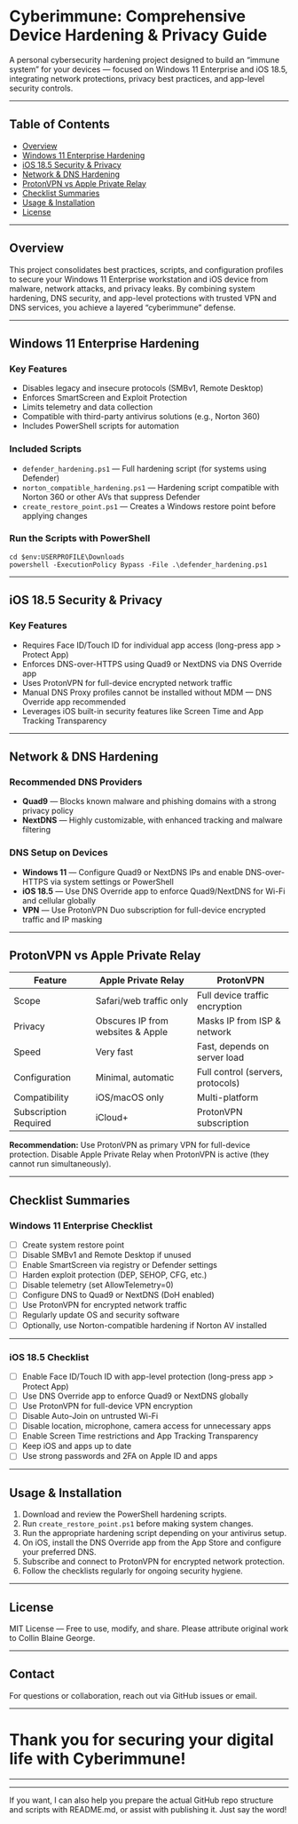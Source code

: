 # Cyberimmune: Comprehensive Device Hardening & Privacy Guide

A personal cybersecurity hardening project designed to build an “immune system” for your devices — focused on Windows 11 Enterprise and iOS 18.5, integrating network protections, privacy best practices, and app-level security controls.

---

## Table of Contents

- [Overview](#overview)  
- [Windows 11 Enterprise Hardening](#windows-11-enterprise-hardening)  
- [iOS 18.5 Security & Privacy](#ios-185-security--privacy)  
- [Network & DNS Hardening](#network--dns-hardening)  
- [ProtonVPN vs Apple Private Relay](#protonvpn-vs-apple-private-relay)  
- [Checklist Summaries](#checklist-summaries)  
- [Usage & Installation](#usage--installation)  
- [License](#license)  

---

## Overview

This project consolidates best practices, scripts, and configuration profiles to secure your Windows 11 Enterprise workstation and iOS device from malware, network attacks, and privacy leaks. By combining system hardening, DNS security, and app-level protections with trusted VPN and DNS services, you achieve a layered “cyberimmune” defense.

---

## Windows 11 Enterprise Hardening

### Key Features

- Disables legacy and insecure protocols (SMBv1, Remote Desktop)
- Enforces SmartScreen and Exploit Protection
- Limits telemetry and data collection
- Compatible with third-party antivirus solutions (e.g., Norton 360)
- Includes PowerShell scripts for automation

### Included Scripts

- `defender_hardening.ps1` — Full hardening script (for systems using Defender)  
- `norton_compatible_hardening.ps1` — Hardening script compatible with Norton 360 or other AVs that suppress Defender  
- `create_restore_point.ps1` — Creates a Windows restore point before applying changes

### Run the Scripts with PowerShell

```
cd $env:USERPROFILE\Downloads
powershell -ExecutionPolicy Bypass -File .\defender_hardening.ps1
```

---

## iOS 18.5 Security & Privacy

### Key Features

- Requires Face ID/Touch ID for individual app access (long-press app > Protect App)  
- Enforces DNS-over-HTTPS using Quad9 or NextDNS via DNS Override app  
- Uses ProtonVPN for full-device encrypted network traffic  
- Manual DNS Proxy profiles cannot be installed without MDM — DNS Override app recommended  
- Leverages iOS built-in security features like Screen Time and App Tracking Transparency

---

## Network & DNS Hardening

### Recommended DNS Providers

- **Quad9** — Blocks known malware and phishing domains with a strong privacy policy  
- **NextDNS** — Highly customizable, with enhanced tracking and malware filtering

### DNS Setup on Devices

- **Windows 11** — Configure Quad9 or NextDNS IPs and enable DNS-over-HTTPS via system settings or PowerShell  
- **iOS 18.5** — Use DNS Override app to enforce Quad9/NextDNS for Wi-Fi and cellular globally  
- **VPN** — Use ProtonVPN Duo subscription for full-device encrypted traffic and IP masking

---

## ProtonVPN vs Apple Private Relay

| Feature                | Apple Private Relay               | ProtonVPN                         |
|------------------------|---------------------------------|----------------------------------|
| Scope                  | Safari/web traffic only          | Full device traffic encryption   |
| Privacy                | Obscures IP from websites & Apple | Masks IP from ISP & network       |
| Speed                  | Very fast                       | Fast, depends on server load     |
| Configuration          | Minimal, automatic              | Full control (servers, protocols)|
| Compatibility          | iOS/macOS only                 | Multi-platform                   |
| Subscription Required  | iCloud+                        | ProtonVPN subscription           |

**Recommendation:** Use ProtonVPN as primary VPN for full-device protection. Disable Apple Private Relay when ProtonVPN is active (they cannot run simultaneously).

---

## Checklist Summaries

### Windows 11 Enterprise Checklist

- [ ] Create system restore point  
- [ ] Disable SMBv1 and Remote Desktop if unused  
- [ ] Enable SmartScreen via registry or Defender settings  
- [ ] Harden exploit protection (DEP, SEHOP, CFG, etc.)  
- [ ] Disable telemetry (set AllowTelemetry=0)  
- [ ] Configure DNS to Quad9 or NextDNS (DoH enabled)  
- [ ] Use ProtonVPN for encrypted network traffic  
- [ ] Regularly update OS and security software  
- [ ] Optionally, use Norton-compatible hardening if Norton AV installed  

---

### iOS 18.5 Checklist

- [ ] Enable Face ID/Touch ID with app-level protection (long-press app > Protect App)  
- [ ] Use DNS Override app to enforce Quad9 or NextDNS globally  
- [ ] Use ProtonVPN for full-device VPN encryption  
- [ ] Disable Auto-Join on untrusted Wi-Fi  
- [ ] Disable location, microphone, camera access for unnecessary apps  
- [ ] Enable Screen Time restrictions and App Tracking Transparency  
- [ ] Keep iOS and apps up to date  
- [ ] Use strong passwords and 2FA on Apple ID and apps  

---

## Usage & Installation

1. Download and review the PowerShell hardening scripts.  
2. Run `create_restore_point.ps1` before making system changes.  
3. Run the appropriate hardening script depending on your antivirus setup.  
4. On iOS, install the DNS Override app from the App Store and configure your preferred DNS.  
5. Subscribe and connect to ProtonVPN for encrypted network protection.  
6. Follow the checklists regularly for ongoing security hygiene.

---

## License

MIT License — Free to use, modify, and share. Please attribute original work to Collin Blaine George.

---

## Contact

For questions or collaboration, reach out via GitHub issues or email.

---

# Thank you for securing your digital life with Cyberimmune!

---

---

If you want, I can also help you prepare the actual GitHub repo structure and scripts with README.md, or assist with publishing it. Just say the word!
